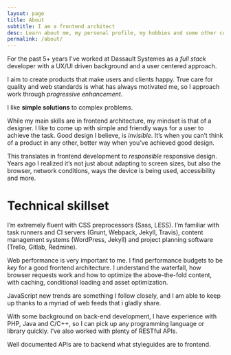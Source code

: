 ```yaml
---
layout: page
title: About
subtitle: I am a frontend architect
desc: Learn about me, my personal profile, my hobbies and some other coll stuffs
permalink: /about/
---
```


For the past 5+ years I've worked at Dassault Systemes as a *full stack* developer with a UX/UI driven background and a user centered approach.

I aim to create products that make users and clients happy. True care for quality and web standards is what has always motivated me, so I approach work through *progressive enhancement*.

I like **simple solutions** to complex problems.

While my main skills are in frontend architecture, my mindset is that of a designer. I like to come up with simple and friendly ways for a user to achieve the task. Good design I believe, is *invisible*. It’s when you can’t think of a product in any other, better way when you’ve achieved good design.

This translates in frontend development to *responsible* responsive design. Years ago I realized it’s not just about adapting to screen sizes, but also the browser, network conditions, ways the device is being used, accessibility and more.

# Technical skillset
I’m extremely fluent with CSS preprocessors (Sass, LESS). I’m familiar with task runners and CI servers (Grunt, Webpack, Jekyll, Travis), content management systems (WordPress, Jekyll) and project planning software (Trello, Gitlab, Redmine).

Web performance is very important to me. I find performance budgets to be *key* for a good frontend architecture. I understand the waterfall, how browser requests work and how to optimize the above-the-fold content, with caching, conditional loading and asset optimization.

JavaScript new trends are something I follow closely, and I am able to keep up thanks to a myriad of web feeds that i gladly share.

With some background on back-end development, I have experience with PHP, Java and C/C++, so I can pick up any programming language or library quickly. I’ve also worked with plenty of RESTful APIs.

Well documented APIs are to backend what styleguides are to frontend.
